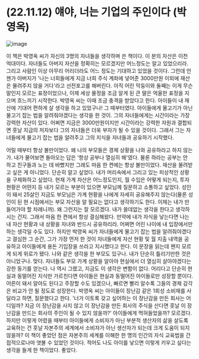 # (22.11.12) 얘야, 너는 기업의 주인이다 (박영옥)

![image](https://user-images.githubusercontent.com/43941383/201299796-e58ef24e-4b0c-4221-83c6-0ff26932da9c.jpeg)

이 책은 박영옥 씨가 자신의 3명의 자녀들을 생각하며 쓴 책이다. 이 분의 자산은 이천 억대이다. 자녀들도 아버지 자산을 정확히는 모르겠지만 어느정도는 알고 있었으리라. 그리고 사람인 이상 아무리 어리더라도 어느 정도는 기대하고 있었을 것이다. 그런데 언젠가 아버지가 '나는 너희들에게 지금 너희 주식 계좌에 넣어준 3000만원 이외에 재산은 물려주지 않을 거다'라고 선전포고를 해버린다. 아직 어린 막둥이와 둘째는 이게 무슨 말인지 모르는 표정이었으나, 이제 세상 물정을 조금 알게 된 큰 딸은 억울한 표정을 지으며 흐느끼기 시작한다. 박영옥 씨는 이때 조금 충격을 받았다고 한다. 아이들이 내 재산에 기대어 편하게 살 생각을 하고 있었구나! 그 때부터였다. 아이들에게 물고기가 아닌 물고기 잡는 법을 알려줘야겠다는 생각을 한 것이. 그의 자녀들에게는 시간이라는 가장 강력한 자산이 있다. 어쩌면 지금은 3000만원이지만 시간이라는 강력한 자원과 결합되면 훗날 지금의 저자보다 그의 자녀들은 더욱 부자가 될 수 있을 것이다. 그래서 그는 자녀들에게 물고기 잡는 법을 알려주고 그의 지식을 자녀들과 공유하기 시작했다.

어릴 때부터 항상 불만이었다. 왜 나의 부모들은 경제 상황을 나와 공유하라고 하지 않는가. 내가 물어보면 돌아오는 답은 '항상 공부나 열심히 해'였다. 물론 하라는 공부는 안 하고 친구들과 노는 데 바빴지만 그래도 마음 한 켠에는 항상 불만이었다. 재산을 물려받고 싶은 게 아니었다. 단순히 알고 싶었다. 내가 머리속에서 그리고 있는 피상적인 상황을 구체화하고 싶었다. 현재 가계 자산은 어느정도인지, 월 수입은 어떻게 되는지, 투자 현황은 어떤지 등 내가 모르는 부분이 있으면 부모님께 질문하고 소통하고 싶었다. 성인이 돼서 25살인 지금도 부모님은 가계 현황을 나에게 자세히 공유해주지 않는다(물론 성인이 된 현 시점에서는 부모 자산을 알 필요는 없다고 생각하기도 한다. 이제는 내가 만들어가야 할 차례니까). 왜 그런지는 잘 모르겠다. 내가 쓸데없는 생각을 한다고 생각하시는 건지. 그래서 마음 한 켠에서 항상 결심해왔다. 만약에 내가 자식을 낳는다면 나는 내 자산 현황과 내 상황을 자녀와 반드시 공유하리라. 어쩌면 어린 나이에 내 입장에서만 하는 생각일 수도 있다. 하지만 박영옥 씨가 자녀들에게 물고기 잡는 법을 알려줘야겠다고 결심한 그 순간, 그가 가장 먼저 한 것이 자녀들에게 자산 현황 및 월 지출 내역을 공유하고 아이들에게 용돈 기입장을 쓰라고 지시했다고 한다. 이 문장을 읽는데 왠지 모르게 되게 위로가 됐다. 나와 같은 생각을 한 부모도 있구나. 내가 단순히 틀리기만한 것은 아니었구나. 맞다. 자녀들도 부모 가계 상황을 알아야 현실에서 더 열심히 살아야겠다는 강한 동기를 얻는다. 나 역시 그랬고, 지금도 이 생각은 변함이 없다. 어리다고 단순히 현실과 동떨어진 지식만 가르친다면 아이들은 현실과 동떨어진 아이들로만 성장할 뿐이다. 어른이 돼서 알아도 된다고 주장할 수도 있겠으나, 빠르면 빨리 알수록 그들의 경제 감각은 비교가 안 될 정도로 성장한다.
박영옥 씨는 아이들이 장난감 같은 1회성 소비재를 사달라고 하면, 질문했다고 한다. '너가 이토록 갖고 싶어하는 이 장난감을 만든 회사는 어디일까? 지금 이 장난감을 사지 않고 이 장난감을 만든 회사의 주식을 산다면 훗날 이 장난감을 만드는 회사의 주인이 될 수 있지 않을까?' 아이들에게 먹혀들었을까? 모르겠다. 하지만 이렇게 어렸을 때부터 아이들에게 소비자가 아닌 부분적 생산자의 삶을 살도록 교육하는 건 훗날 자본주의 세계에서 소비자가 아닌 생산자가 되는데 크게 도움이 되지 않을까? 이 책이 좋았던 점은 자본주의 세계를 이해한 한 명의 인간의 자식 교육법을 간접적으로나마 엿볼 수 있었던 것이다. 적어도 나도 아이를 낳으면 이렇게 키우고 싶다는 생각을 들게 한 책이었다. 좋았다.